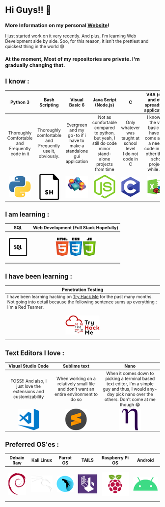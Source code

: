 <!--
### Hi there 👋


**5PID3RH7CK3R/5PID3RH7CK3R** is a ✨ _special_ ✨ repository because its `README.md` (this file) appears on your GitHub profile.

Here are some ideas to get you started:

- 🔭 I’m currently working on ...
- 🌱 I’m currently learning ...
- 👯 I’m looking to collaborate on ...
- 🤔 I’m looking for help with ...
- 💬 Ask me about ...
- 📫 How to reach me: ...
- 😄 Pronouns: ...
- ⚡ Fun fact: ...
-->

# Hi Guys!! 👋 

### More Information on my personal [Website]! 
I just started work on it very recently. And plus, I'm learning Web Development side by side. Soo, for this reason, it isn't the prettiest and quickest thing in the world 😅

### At the moment, **Most** of my repositories are **private**. I'm gradually changing that.

 ##  **I know** :
|  Python 3 	|   Bash Scripting  	|   Visual Basic 6	|    Java Script (Node.js)   	|   C   	|    VBA (excel and other spreadsheet applications) 	|
|:------------------------------------------------------------:	|:-----------------------------------------------------------------:	|:-------------------------------------------------------------------------------:	|:------------------------------------------------------------------------------------------------------:	|:-------------------------------------------------------------------------:	|:----------------------------------------------------------------------------------------------------------------------:	|
|        Thoroughly Comfortable and Frequently code in it       	|      Thoroughly comfortable and Frequently use it, obviously.      	|      Evergreen and my go-to if i have to make a standalone gui application      	| Not as comfortable compared to python, but yeah, I still do code minor stand-alone projects from time  	|      Only whatever was taught at school level<br>I do not code in C       	| I know just the very basic and have not come across a need to code in it yet, other than a school project a while ago. 	|
| <img align= "center" width="70px" src="images/python.png" /> 	| <img align= "center" width="70px" src="images/bash script.png" /> 	| <img align= "center" width="100px" src="images/visualbasic.png" /> 	|                 <img align= "center" width="70px" src="images/node-js-1-1174935.webp" />                 	| <img align= "center" width="70px" src="images/c-programming-569564.webp" /> 	|                             <img align= "center" width="70px" src="images/vba excel.png " />                             	|

 ## **I am learning** :
|                                       SQL                                       	|                                           Web Development (Full Stack Hopefully)                                           	|
|:-------------------------------------------------------------------------------:	|:--------------------------------------------------------------------------------------------------------------------------:	|
| <p align="center"><img align= "center" width="70px" src="images/sql.png"/> </p> 	| <p align="center"> <img align= "center" width="130px" src="images/29488525-f55a69d0-84da-11e7-8a39-5476f663b5eb.png"/></p> 	|

 ## **I have been learning** :
| Penetration Testing  |                                                                                                                                               	
|------------------------------	|
| I have been learning hacking on [Try Hack Me] for the past many months. Not going into detail because the following sentence sums up everything : I'm a Red Teamer. 	|
| <p align="center"> <img align= "center" width="110px" src="images/THMlogo.png" /> </p> 	|


## **Text Editors I love** :
   
|  Visual Studio Code  	|   Sublime text  	|  Nano     	|
|:------------------------------------------------------------------------:	|:------------------:	|:---------------------------------------------------------------------------:	|
|      FOSS!! And also, I just love the extensions and customizability     	| When working on a relatively small file and don't want an entire environment to do so  	| When it comes down to picking a terminal based text editor, I'm a simple guy and thus, I would any-day pick nano over the others. Don't come at me though 😂 	|
| <img align= "center" width="70px" src="images/visual-studio-code.png" /> 	|               <img align= "center" width="70px" src="images/subl.png" />               	|                                                 <img align= "center" width="70px" src="images/nano.webp" />                                                 	|       

## **Preferred OS'es** :
|                                      Debain Raw                                      	|                                     Kali Linux                                     	|                                      Parrot OS                                      	|                                        TAILS                                       	|                                      Raspberry Pi OS                                      	|                                        Android                                        	|
|:------------------------------------------------------------------------------------:	|:----------------------------------------------------------------------------------:	|:-----------------------------------------------------------------------------------:	|:----------------------------------------------------------------------------------:	|:-----------------------------------------------------------------------------------------:	|:-------------------------------------------------------------------------------------:	|
| <p align="center" ><img align= "center" height="70px" src="images/debian.png" /></p> 	| <p align="center" ><img align= "center" width="110px" src="images/kali.png" /></p> 	| <p align="center" ><img align= "center" width="70px" src="images/parrot.png" /></p> 	| <p align="center" ><img align= "center" width="90px" src="images/tails.png" /></p> 	| <p align="center" ><img align= "center" width="110px" src="images/raspberrypi.png" /></p> 	| <p align="center" ><img align= "center" width="110px" src="images/android.png" /></p> 	|


[website]: https://5pid3rh7ck3rs-website.5pid3rh7ck3r.repl.co/
[Try Hack Me]: https://www.tryhackme.com/p/5PID3RH7CK3R
